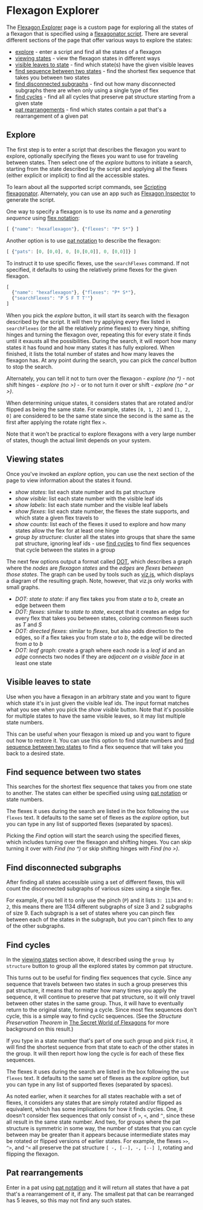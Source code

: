 # Flexagon Explorer

The [Flexagon Explorer](../custom/explore.html) page is a custom page for
exploring all the states of a flexagon that is specified using a [flexagonator script](script.md).
There are several different sections of the page that offer various ways to explore the states:

* [explore](#explore) - enter a script and find all the states of a flexagon
* [viewing states](#viewing-states) - view the flexagon states in different ways
* [visible leaves to state](#visible-leaves-to-state) - find which state(s)
  have the given visible leaves
* [find sequence between two states](#find-sequence-between-two-states) - find the
  shortest flex sequence that takes you between two states
* [find disconnected subgraphs](#find-disconnected-subgraphs) - find out how many
  disconnected subgraphs there are when only using a single type of flex
* [find cycles](#find-cycles) - find all all cycles that preserve pat structure
  starting from a given state
* [pat rearrangements](#pat-rearrangements) - find which states contain a pat that's
  a rearrangement of a given pat

## Explore

The first step is to enter a script that describes the flexagon you want to explore,
optionally specifying the flexes you want to use for traveling between states.
Then select one of the _explore_ buttons to initiate a search,
starting from the state described by the script and applying all the flexes
(either explicit or implicit) to find all the accessible states.

To learn about all the supported script commands, see [Scripting flexagonator](script.md).
Alternately, you can use an app such as [Flexagon Inspector](https://loki3.github.io/flex/inspector.html)
to generate the script.

One way to specify a flexagon is to use its _name_
and a _generating sequence_ using [flex notation](flex-notation.md):

```javascript
[ {"name": "hexaflexagon"}, {"flexes": "P* S*"} ]
```

Another option is to use [pat notation](pat-notation.md) to describe the flexagon:

```javascript
[ {"pats": [0, [0,0], 0, [0,[0,0]], 0, [0,0]]} ]
```

To instruct it to use specific flexes, use the `searchFlexes` command.
If not specified, it defaults to using the relatively prime flexes for the given flexagon.

```javascript
[
  {"name": "hexaflexagon"}, {"flexes": "P* S*"},
  {"searchFlexes": "P S F T T'"}
]
```

When you pick the _explore_ button, it will start its search with the flexagon described
by the script.
It will then try applying every flex listed in `searchFlexes` (or the all the relatively
prime flexes) to every hinge, shifting hinges and turning the flexagon over,
repeating this for every state it finds until it exausts all the possibilities.
During the search, it will report how many states it has found and
how many states it has fully explored.
When finished, it lists the total number of states and how many leaves the flexagon has.
At any point during the search, you can pick the _cancel_ button to stop the search.

Alternately, you can tell it not to turn over the flexagon - _explore (no ^)_ - not
shift hinges - _explore (no >)_ - or to not turn it over or shift - _explore (no ^ or >)_.

When determining unique states, it considers states that are rotated and/or flipped
as being the same state.
For example, states `[0, 1, 2]` and `[1, 2, 0]` are considered to be the same state
since the second is the same as the first after applying the rotate right flex `>`.

Note that it won't be practical to explore flexagons with a very large number of states,
though the actual limit depends on your system.

## Viewing states

Once you've invoked an _explore_ option, you can use the next section of the page
to view information about the states it found.

* _show states_: list each state number and its pat structure
* _show visible_: list each state number with the visible leaf ids
* _show labels_: list each state number and the visible leaf labels
* _show flexes_: list each state number, the flexes the state supports,
  and which state a given flex travels to
* _show counts_: list each of the flexes it used to explore
  and how many states allow the flex for at least one hinge
* _group by structure_: cluster all the states into groups that
  share the same pat structure, ignoring leaf ids - use [find cycles](#find-cycles)
  to find flex sequences that cycle between the states in a group

The next few options output a format called
[DOT](https://en.wikipedia.org/wiki/DOT_(graph_description_language)),
which describes a graph where the _nodes_ are _flexagon states_
and the _edges_ are _flexes between those states_.
The graph can be used by tools such as [viz.js](https://viz-js.com/),
which displays a diagram of the resulting graph.
Note, however, that viz.js only works with small graphs.

* _DOT: state to state_: if any flex takes you from state _a_ to _b_,
  create an edge between them
* _DOT: flexes_: similar to _state to state_, except that it creates an edge for
  every flex that takes you between states, coloring common flexes such as _T_ and _S_
* _DOT: directed flexes_: similar to _flexes_, but also adds direction to the edges,
  so if a flex takes you from state _a_ to _b_, the edge will be directed from _a_ to _b_
* _DOT: leaf graph_: create a graph where each _node_ is a _leaf id_
  and an _edge_ connects two nodes if they are _adjacent on a visible face_
  in at least one state

## Visible leaves to state

Use when you have a flexagon in an arbitrary state and you want to figure
which state it's in just given the visible leaf ids.
The input format matches what you see when you pick the _show visible_ button.
Note that it's possible for multiple states to have the same visible leaves,
so it may list multiple state numbers.

This can be useful when your flexagon is mixed up and you want to figure out how to restore it.
You can use this option to find state numbers and
[find sequence between two states](#find-sequence-between-two-states)
to find a flex sequence that will take you back to a desired state.

## Find sequence between two states

This searches for the shortest flex sequence that takes you from one state to another.
The states can either be specified using using [pat notation](pat-notation.md) or state numbers.

The flexes it uses during the search are listed in the box following the `use flexes` text.
It defaults to the same set of flexes as the _explore_ option,
but you can type in any list of supported flexes (separated by spaces).

Picking the _Find_ option will start the search using the specified flexes,
which includes turning over the flexagon and shifting hinges.
You can skip turning it over with _Find (no ^)_ or skip shifting hinges with _Find (no >)_.

## Find disconnected subgraphs

After finding all states accessible using a set of different flexes,
this will count the disconnected subgraphs of various sizes using a single flex.

For example, if you tell it to only use the pinch (`P`) and it lists `3: 1134` and `9: 2`,
this means there are 1134 different subgraphs of size 3 and 2 subgraphs of size 9.
Each subgraph is a set of states where you can pinch flex between each of the
states in the subgraph, but you can't pinch flex to any of the other subgraphs.

## Find cycles

In the [viewing states](#viewing-states) section above,
it described using the `group by structure` button to group all the explored states
by common pat structure.

This turns out to be useful for finding flex sequences that cycle.
Since any sequence that travels between two states in such a group preserves this
pat structure, it means that no matter how many times you apply the sequence,
it will continue to preserve that pat structure,
so it will only travel between other states in the same group.
Thus, it will have to eventually return to the original state, forming a cycle.
Since most flex sequences don't cycle, this is a simple way to find cyclic sequences.
(See the _Structure Preservation Theorem_ in
[The Secret World of Flexagons](https://loki3.github.io/flex/secret.html)
for more background on this result.)

If you type in a state number that's part of one such group and pick `Find`,
it will find the shortest sequence from that state to each of the other states in the group.
It will then report how long the cycle is for each of these flex sequences.

The flexes it uses during the search are listed in the box following the `use flexes` text.
It defaults to the same set of flexes as the _explore_ option,
but you can type in any list of supported flexes (separated by spaces).

As noted earlier, when it searches for all states reachable with a set of flexes,
it considers any states that are simply rotated and/or flipped as equivalent,
which has some implications for how it finds cycles.
One, it doesn't consider flex sequences that only consist of `>`, `<`, and `^`,
since these all result in the same state number.
And two, for groups where the pat structure is symmetric in some way,
the number of states that you can cycle between may be greater than it appears
because intermediate states may be rotated or flipped versions of earlier states.
For example, the flexes `>>`, `^>`, and `^<` all preserve the
pat structure `[ -, [--], -, [--] ]`, rotating and flipping the flexagon.

## Pat rearrangements

Enter in a pat using [pat notation](pat-notation.md) and it will return all states
that have a pat that's a rearrangement of it, if any.
The smallest pat that can be rearranged has 5 leaves,
so this may not find any such states.
